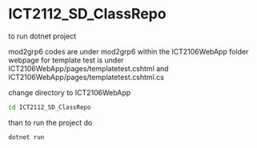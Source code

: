 # ICT2112_SD_ClassRepo

to run dotnet project

mod2grp6 codes are under mod2grp6 within the ICT2106WebApp folder
webpage for template test is under ICT2106WebApp/pages/templatetest.cshtml and ICT2106WebApp/pages/templatetest.cshtml.cs

change directory to ICT2106WebApp
```bash
cd ICT2112_SD_ClassRepo
```

than to run the project do
```bash
dotnet run
```
